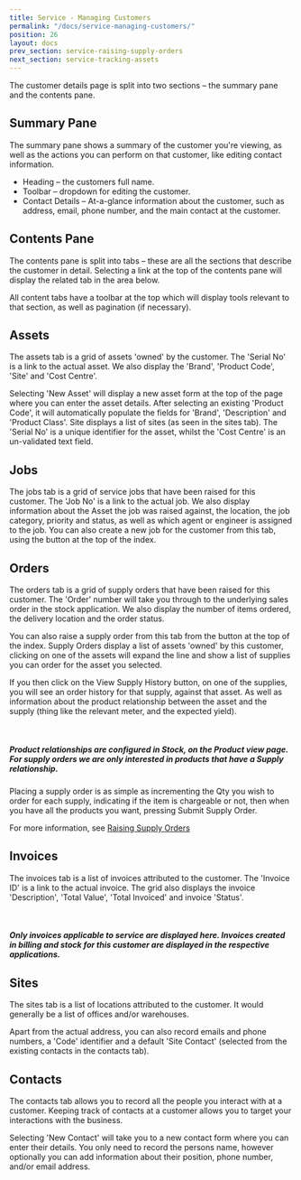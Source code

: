 ```yaml
---
title: Service - Managing Customers
permalink: "/docs/service-managing-customers/"
position: 26
layout: docs
prev_section: service-raising-supply-orders
next_section: service-tracking-assets
---
```


The customer details page is split into two sections – the summary pane and the contents pane.

## Summary Pane

The summary pane shows a summary of the customer you're viewing, as well as the actions you can perform on that customer, like editing contact information.

* Heading – the customers full name.
* Toolbar – dropdown for editing the customer.
* Contact Details – At-a-glance information about the customer, such as address, email, phone number, and the main contact at the customer.

## Contents Pane

The contents pane is split into tabs – these are all the sections that describe the customer in detail. Selecting a link at the top of the contents pane will display the related tab in the area below.

All content tabs have a toolbar at the top which will display tools relevant to that section, as well as pagination (if necessary).

## Assets

The assets tab is a grid of assets 'owned' by the customer. The 'Serial No' is a link to the actual asset. We also display the 'Brand', 'Product Code', 'Site' and 'Cost Centre'.

Selecting 'New Asset' will display a new asset form at the top of the page where you can enter the asset details. After selecting an existing 'Product Code', it will automatically populate the fields for 'Brand', 'Description' and 'Product Class'. Site displays a list of sites (as seen in the sites tab). The 'Serial No' is a unique identifier for the asset, whilst the 'Cost Centre' is an un-validated text field.

## Jobs

The jobs tab is a grid of service jobs that have been raised for this customer. The 'Job No' is a link to the actual job. We also display information about the Asset the job was raised against, the location, the job category, priority and status, as well as which agent or engineer is assigned to the job. You can also create a new job for the customer from this tab, using the button at the top of the index.

## Orders

The orders tab is a grid of supply orders that have been raised for this customer. The 'Order' number will take you through to the underlying sales order in the stock application. We also display the number of items ordered, the delivery location and the order status.

You can also raise a supply order from this tab from the button at the top of the index. Supply Orders display a list of assets 'owned' by this customer, clicking on one of the assets will expand the line and show a list of supplies you can order for the asset you selected.

If you then click on the View Supply History button, on one of the supplies, you will see an order history for that supply, against that asset. As well as information about the product relationship between the asset and the supply (thing like the relevant meter, and the expected yield).

<div class="note info">
  <span class="fa fa-quote-left fa-lg">&nbsp;</span>
  <h5>Product relationships are configured in Stock, on the Product view page. For supply orders we are only interested in products that have a Supply relationship.</h5>
</div>

Placing a supply order is as simple as incrementing the Qty you wish to order for each supply, indicating if the item is chargeable or not, then when you have all the products you want, pressing Submit Supply Order.

For more information, see [Raising Supply Orders](../service-raising-supply-orders/)

## Invoices

The invoices tab is a list of invoices attributed to the customer. The 'Invoice ID' is a link to the actual invoice. The grid also displays the invoice 'Description', 'Total Value', 'Total Invoiced' and invoice 'Status'.

<div class="note info">
  <span class="fa fa-quote-left fa-lg">&nbsp;</span>
  <h5>Only invoices applicable to service are displayed here. Invoices created in billing and stock for this customer are displayed in the respective applications.</h5>
</div>

## Sites

The sites tab is a list of locations attributed to the customer. It would generally be a list of offices and/or warehouses.

Apart from the actual address, you can also record emails and phone numbers, a 'Code' identifier and a default 'Site Contact' (selected from the existing contacts in the contacts tab).

## Contacts

The contacts tab allows you to record all the people you interact with at a customer. Keeping track of contacts at a customer allows you to target your interactions with the business.

Selecting 'New Contact' will take you to a new contact form where you can enter their details. You only need to record the persons name, however optionally you can add information about their position, phone number, and/or email address.
